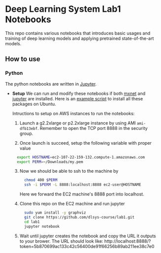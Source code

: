 # Deep Learning System Lab1 Notebooks

This repo contains various notebooks that introduces basic usages and training
of deep learning models and applying pretrained state-of-the-art models.

## How to use

### Python

The python notebooks are written in [Jupyter](http://jupyter.org/).

- **Setup** We can run and modify these notebooks if both [mxnet](http://mxnet.io/get_started/index.html#setup-and-installation) and [jupyter](http://jupyter.org/) are
  installed. Here is an [example script](https://gist.github.com/mli/b64322f446b2043e3350ddcbfa5957be) to install all these packages on Ubuntu.

  Intructions to setup on AWS instances to run the notebooks:

  1.  Launch a g2.2xlarge or p2.2xlarge instance by using AMI `ami-dfb13ebf`.
  Remember to open the TCP port 8888 in the security group.

  2.  Once launch is succeed, setup the following variable with proper value

    ```bash
      export HOSTNAME=ec2-107-22-159-132.compute-1.amazonaws.com
      export PERM=~/Downloads/my.pem
    ```

   3. Now we should be able to ssh to the machine by

      ```bash
        chmod 400 $PERM
        ssh -i $PERM -L 8888:localhost:8888 ec2-user@HOSTNAME
      ```

      Here we forward the EC2 machine's 8888 port into localhost.

   4. Clone this repo on the EC2 machine and run jupyter

      ```bash
        sudo yum install -y graphviz
        git clone https://github.com/dlsys-course/lab1.git
        cd lab1
        jupyter notebook
      ```

   5. Wait until jupyter creates the notebook and copy the URL it outputs to your brower.
   The URL should look like:
   http://localhost:8888/?token=5b870699ac133c42c56400de91f66256b89ab211ee38c7e0
